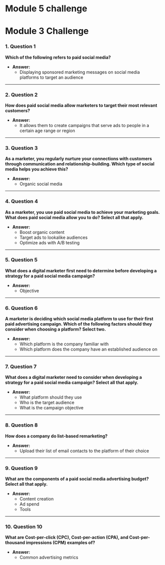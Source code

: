 # Module 5 challenge


# Module 3 Challenge

### 1. **Question 1**  
**Which of the following refers to paid social media?**  

- **Answer:**  
  - Displaying sponsored marketing messages on social media platforms to target an audience

---

### 2. **Question 2**  
**How does paid social media allow marketers to target their most relevant customers?**

- **Answer:**  
  - It allows them to create campaigns that serve ads to people in a certain age range or region

---

### 3. **Question 3**  
**As a marketer, you regularly nurture your connections with customers through communication and relationship-building. Which type of social media helps you achieve this?**

- **Answer:**  
  - Organic social media

---

### 4. **Question 4**  
**As a marketer, you use paid social media to achieve your marketing goals. What does paid social media allow you to do? Select all that apply.**

- **Answer:**  
  - Boost organic content  
  - Target ads to lookalike audiences  
  - Optimize ads with A/B testing

---

### 5. **Question 5**  
**What does a digital marketer first need to determine before developing a strategy for a paid social media campaign?**

- **Answer:**  
  - Objective

---

### 6. **Question 6**  
**A marketer is deciding which social media platform to use for their first paid advertising campaign. Which of the following factors should they consider when choosing a platform? Select two.**

- **Answer:**  
  - Which platform is the company familiar with  
  - Which platform does the company have an established audience on

---

### 7. **Question 7**  
**What does a digital marketer need to consider when developing a strategy for a paid social media campaign? Select all that apply.**

- **Answer:**  
  - What platform should they use  
  - Who is the target audience  
  - What is the campaign objective

---

### 8. **Question 8**  
**How does a company do list-based remarketing?**

- **Answer:**  
  - Upload their list of email contacts to the platform of their choice

---

### 9. **Question 9**  
**What are the components of a paid social media advertising budget? Select all that apply.**

- **Answer:**  
  - Content creation  
  - Ad spend  
  - Tools

---

### 10. **Question 10**  
**What are Cost-per-click (CPC), Cost-per-action (CPA), and Cost-per-thousand impressions (CPM) examples of?**

- **Answer:**  
  - Common advertising metrics
